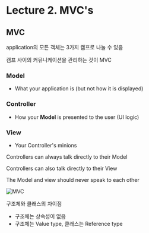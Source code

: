 # Lecture 2. MVC's

## MVC

application의 모든 객체는 3가지 캠프로 나눌 수 있음

캠프 사이의 커뮤니케이션을 관리하는 것이 MVC 

### Model

- What your application is (but not how it is displayed)

### Controller

- How your **Model** is presented to the user (UI logic)

### View

- Your Controller's minions

Controllers can always talk directly to their Model

Controllers can also talk directly to their View

The Model and view should never speak to each other

![MVC](https://cphinf.pstatic.net/mooc/20180511_278/1526016689274NyXIr_PNG/mvc.png)

구조체와 클래스의 차이점

- 구조체는 상속성이 없음
- 구조체는 Value type, 클래스는 Reference type

